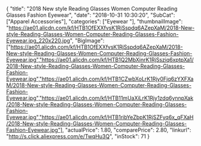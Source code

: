 {
	"title": "2018 New style Reading Glasses Women Computer Reading Glasses Fashion Eyewear",
	"date": "2018-10-31 10:30:20",
	"SubCat": ["Apparel Accessories"],
	"categories": ["Eyewear "],
	"thumbnailImage": "https://ae01.alicdn.com/kf/HTB1OfEXXfvsK1RjSspdq6AZepXaM/2018-New-style-Reading-Glasses-Women-Computer-Reading-Glasses-Fashion-Eyewear.jpg_220x220.jpg",
	"BigImage": ["https://ae01.alicdn.com/kf/HTB1OfEXXfvsK1RjSspdq6AZepXaM/2018-New-style-Reading-Glasses-Women-Computer-Reading-Glasses-Fashion-Eyewear.jpg","https://ae01.alicdn.com/kf/HTB1Q2MbXinrK1RjSsziq6xptpXa1/2018-New-style-Reading-Glasses-Women-Computer-Reading-Glasses-Fashion-Eyewear.jpg","https://ae01.alicdn.com/kf/HTB1CZwbXoLrK1Rjy0Fjq6zYXFXaM/2018-New-style-Reading-Glasses-Women-Computer-Reading-Glasses-Fashion-Eyewear.jpg","https://ae01.alicdn.com/kf/HTB11mUaXiLrK1Rjy1zdq6ynnpXak/2018-New-style-Reading-Glasses-Women-Computer-Reading-Glasses-Fashion-Eyewear.jpg","https://ae01.alicdn.com/kf/HTB1ribYeZbpK1RjSZFyq6x_qFXaH/2018-New-style-Reading-Glasses-Women-Computer-Reading-Glasses-Fashion-Eyewear.jpg"],
	"actualPrice": 1.80,
	"comparePrice": 2.80,
	"linkurl": "http://s.click.aliexpress.com/e/TwqHu3Q",
	"inStock": 71
}
